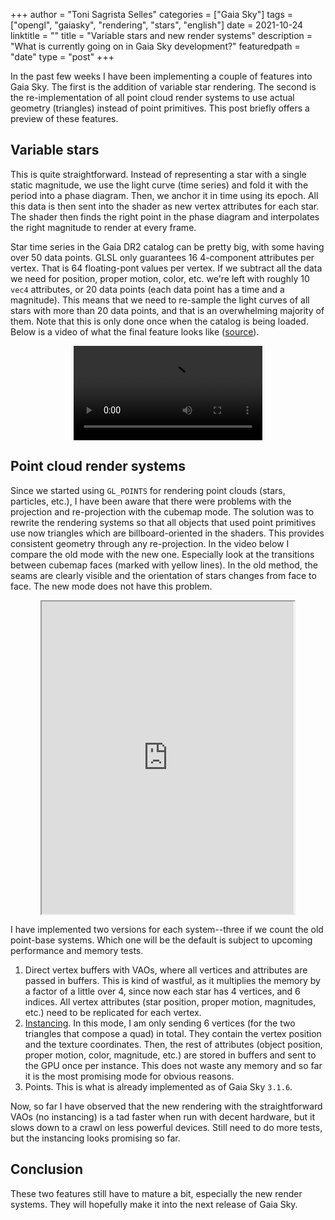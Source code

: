 +++
author = "Toni Sagrista Selles"
categories = ["Gaia Sky"]
tags = ["opengl", "gaiasky", "rendering", "stars", "english"]
date = 2021-10-24
linktitle = ""
title = "Variable stars and new render systems"
description = "What is currently going on in Gaia Sky development?"
featuredpath = "date"
type = "post"
+++

In the past few weeks I have been implementing a couple of features into Gaia Sky. The first is the addition of variable star rendering. The second is the re-implementation of all point cloud render systems to use actual geometry (triangles) instead of point primitives. This post briefly offers a preview of these features.

<!--more-->

## Variable stars

This is quite straightforward. Instead of representing a star with a single static magnitude, we use the light curve (time series) and fold it with the period into a phase diagram. Then, we anchor it in time using its epoch. All this data is then sent into the shader as new vertex attributes for each star. The shader then finds the right point in the phase diagram and interpolates the right magnitude to render at every frame.

Star time series in the Gaia DR2 catalog can be pretty big, with some having over 50 data points. GLSL only guarantees 16 4-component attributes per vertex. That is 64 floating-pont values per vertex. If we subtract all the data we need for position, proper motion, color, etc. we're left with roughly 10 `vec4` attributes, or 20 data points (each data point has a time and a magnitude). This means that we need to re-sample the light curves of all stars with more than 20 data points, and that is an overwhelming majority of them. Note that this is only done once when the catalog is being loaded. Below is a video of what the final feature looks like ([source](https://gaia.ari.uni-heidelberg.de/gaiasky/files/videos/20211019_variables_static)).


<video width="60%" style="display: block; margin: auto;" controls>
  <source src="https://gaia.ari.uni-heidelberg.de/gaiasky/files/videos/20211019_variables_static/20211019_variables_static.mp4" type="video/mp4"></source>
Your browser does not support the video tag.
</video>

## Point cloud render systems

Since we started using `GL_POINTS` for rendering point clouds (stars, particles, etc.), I have been aware that there were problems with the projection and re-projection with the cubemap mode. The solution was to rewrite the rendering systems so that all objects that used point primitives use now triangles which are billboard-oriented in the shaders. This provides consistent geometry through any re-projection. In the video below I compare the old mode with the new one. Especially look at the transitions between cubemap faces (marked with yellow lines). In the old method, the seams are clearly visible and the orientation of stars changes from face to face. The new mode does not have this problem.

<div style="text-align: center;">
<iframe id="lbry-iframe" width="80%" height="500" src="https://odysee.com/$/embed/cubemap-quads/fe088e204f70dd93defd1829bb04cb08c6298e81?r=621u1MynW1hV1p9kTVvSiB3pZyjj9tJW" allowfullscreen></iframe>
</div>

I have implemented two versions for each system--three if we count the old point-base systems. Which one will be the default is subject to upcoming performance and memory tests.

1. Direct vertex buffers with VAOs, where all vertices and attributes are passed in buffers. This is kind of wastful, as it multiplies the memory by a factor of a little over 4, since now each star has 4 vertices, and 6 indices. All vertex attributes (star position, proper motion, magnitudes, etc.) need to be replicated for each vertex.
2. [Instancing](https://learnopengl.com/Advanced-OpenGL/Instancing). In this mode, I am only sending 6 vertices (for the two triangles that compose a quad) in total. They contain the vertex position and the texture coordinates. Then, the rest of attributes (object position, proper motion, color, magnitude, etc.) are stored in buffers and sent to the GPU once per instance. This does not waste any memory and so far it is the most promising mode for obvious reasons.
3. Points. This is what is already implemented as of Gaia Sky `3.1.6`.

Now, so far I have observed that the new rendering with the straightforward VAOs (no instancing) is a tad faster when run with decent hardware, but it slows down to a crawl on less powerful devices. Still need to do more tests, but the instancing looks promising so far.

## Conclusion

These two features still have to mature a bit, especially the new render systems. They will hopefully make it into the next release of Gaia Sky.
